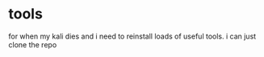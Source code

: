 # tools
for when my kali dies and i need to reinstall loads of useful tools. i can just clone the repo
